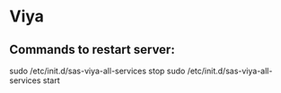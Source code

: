 Viya
====================

Commands to restart server:
---------------------

sudo /etc/init.d/sas-viya-all-services stop
sudo /etc/init.d/sas-viya-all-services start